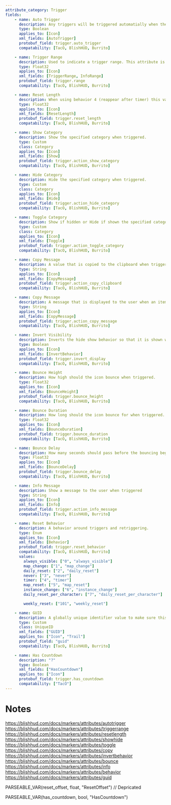 ```yaml
---
attribute_category: Trigger
fields:
    - name: Auto Trigger
      description: Any triggers will be triggered automatially when the player enters within range instead of being triggered.
      type: Boolean
      applies_to: [Icon]
      xml_fields: [AutoTrigger]
      protobuf_field: trigger.auto_trigger
      compatability: [TacO, BlishHUD, Burrito]

    - name: Trigger Range
      description: Used to indicate a trigger range. This attribute is used by multiple other attributes to define a distance from the marker in which those attributes will activate their functionality or behavior.
      type: Float32
      applies_to: [Icon]
      xml_fields: [TriggerRange, InfoRange]
      protobuf_field: trigger.range
      compatability: [TacO, BlishHUD, Burrito]

    - name: Reset Length
      description: When using behavior 4 (reappear after timer) this value defines, in seconds, the duration until the marker is reset after being activated.
      type: Float32
      applies_to: [Icon]
      xml_fields: [ResetLength]
      protobuf_field: trigger.reset_length
      compatability: [TacO, BlishHUD, Burrito]

    - name: Show Category
      description: Show the specified category when triggered.
      type: Custom
      class: Category
      applies_to: [Icon]
      xml_fields: [Show]
      protobuf_field: trigger.action_show_category
      compatability: [TacO, BlishHUD, Burrito]

    - name: Hide Category
      description: Hide the specified category when triggered.
      type: Custom
      class: Category
      applies_to: [Icon]
      xml_fields: [Hide]
      protobuf_field: trigger.action_hide_category
      compatability: [TacO, BlishHUD, Burrito]

    - name: Toggle Category
      description: Show if hidden or Hide if shown the specified category when triggered.
      type: Custom
      class: Category
      applies_to: [Icon]
      xml_fields: [Toggle]
      protobuf_field: trigger.action_toggle_category
      compatability: [TacO, BlishHUD, Burrito]

    - name: Copy Message
      description: A value that is copied to the clipboard when triggered.
      type: String
      applies_to: [Icon]
      xml_fields: [CopyMessage]
      protobuf_field: trigger.action_copy_clipboard
      compatability: [TacO, BlishHUD, Burrito]

    - name: Copy Message
      description: A message that is displayed to the user when an item is copied to the clipboard.
      type: String
      applies_to: [Icon]
      xml_fields: [CopyMessage]
      protobuf_field: trigger.action_copy_message
      compatability: [TacO, BlishHUD, Burrito]

    - name: Invert Visibility
      description: Inverts the hide show behavior so that it is shown when it is supposed to be hidden and hidden when it is supposed to be shown.
      type: Boolean
      applies_to: [Icon]
      xml_fields: [InvertBehavior]
      protobuf_field: trigger.invert_display
      compatability: [TacO, BlishHUD, Burrito]

    - name: Bounce Height
      description: How high should the icon bounce when triggered.
      type: Float32
      applies_to: [Icon]
      xml_fields: [BounceHeight]
      protobuf_field: trigger.bounce_height
      compatability: [TacO, BlishHUD, Burrito]

    - name: Bounce Duration
      description: How long should the icon bounce for when triggered.
      type: Float32
      applies_to: [Icon]
      xml_fields: [BounceDuration]
      protobuf_field: trigger.bounce_duration
      compatability: [TacO, BlishHUD, Burrito]

    - name: Bounce Delay
      description: How many seconds should pass before the bouncing begins.
      type: Float32
      applies_to: [Icon]
      xml_fields: [BounceDelay]
      protobuf_field: trigger.bounce_delay
      compatability: [TacO, BlishHUD, Burrito]

    - name: Info Message
      description: Show a message to the user when triggered
      type: String
      applies_to: [Icon]
      xml_fields: [Info]
      protobuf_field: trigger.action_info_message
      compatability: [TacO, BlishHUD, Burrito]

    - name: Reset Behavior
      description: A behavior around triggers and retriggering.
      type: Enum
      applies_to: [Icon]
      xml_fields: [Behavior]
      protobuf_field: trigger.reset_behavior
      compatability: [TacO, BlishHUD, Burrito]
      values:
        always_visible: ["0", "always_visible"]
        map_change: ["1", "map_change"]
        daily_reset: ["2", "daily_reset"]
        never: ["3", "never"]
        timer: ["4", "timer"]
        map_reset: ["5", "map_reset"]
        instance_change: ["6", "instance_change"]
        daily_reset_per_character: ["7", "daily_reset_per_character"]

        weekly_reset: ["101", "weekly_reset"]

    - name: GUID
      description: A globally unique identifier value to make sure this maker's trigger reset data is always assocaited with this marker and never lost or confused with other markers.
      type: Custom
      class: UniqueID
      xml_fields: ["GUID"]
      applies_to: ["Icon", "Trail"]
      protobuf_field: "guid"
      compatability: [TacO, BlishHUD, Burrito]

    - name: Has Countdown
      description: "?"
      type: Boolean
      xml_fields: ["HasCountdown"]
      applies_to: ["Icon"]
      protobuf_field: trigger.has_countdown
      compatability: ["TacO"]
---
```


Notes
=====
https://blishhud.com/docs/markers/attributes/autotrigger
https://blishhud.com/docs/markers/attributes/triggerrange
https://blishhud.com/docs/markers/attributes/resetlength
https://blishhud.com/docs/markers/attributes/showhide
https://blishhud.com/docs/markers/attributes/toggle
https://blishhud.com/docs/markers/attributes/copy
https://blishhud.com/docs/markers/attributes/invertbehavior
https://blishhud.com/docs/markers/attributes/bounce
https://blishhud.com/docs/markers/attributes/info
https://blishhud.com/docs/markers/attributes/behavior
https://blishhud.com/docs/markers/attributes/guid





PARSEABLE_VAR(reset_offset, float, "ResetOffset") // Depricated

PARSEABLE_VAR(has_countdown, bool, "HasCountdown")